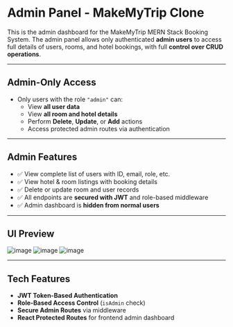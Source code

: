 #  Admin Panel - MakeMyTrip Clone

This is the admin dashboard for the MakeMyTrip MERN Stack Booking System. The admin panel allows only authenticated **admin users** to access full details of users, rooms, and hotel bookings, with full **control over CRUD operations**.

---

##  Admin-Only Access

- Only users with the role `"admin"` can:
  - View **all user data**
  - View **all room and hotel details**
  - Perform **Delete**, **Update**, or **Add** actions
  - Access protected admin routes via authentication

---

##  Admin Features

- ✅ View complete list of users with ID, email, role, etc.
- ✅ View hotel & room listings with booking details
- ✅ Delete or update room and user records
- ✅ All endpoints are **secured with JWT** and role-based middleware
- ✅ Admin dashboard is **hidden from normal users**

---

## UI Preview

![image](https://github.com/user-attachments/assets/354a2b93-08ec-4ecb-a5db-f925987e5fa7)
![image](https://github.com/user-attachments/assets/cdb7d2a4-ffbd-41c2-af1a-31b871734e2e)
![image](https://github.com/user-attachments/assets/a0da197e-432f-4b35-8819-18acd4b50020)



---

## Tech Features 

- **JWT Token-Based Authentication**
- **Role-Based Access Control** (`isAdmin` check)
- **Secure Admin Routes** via middleware
- **React Protected Routes** for frontend admin dashboard

